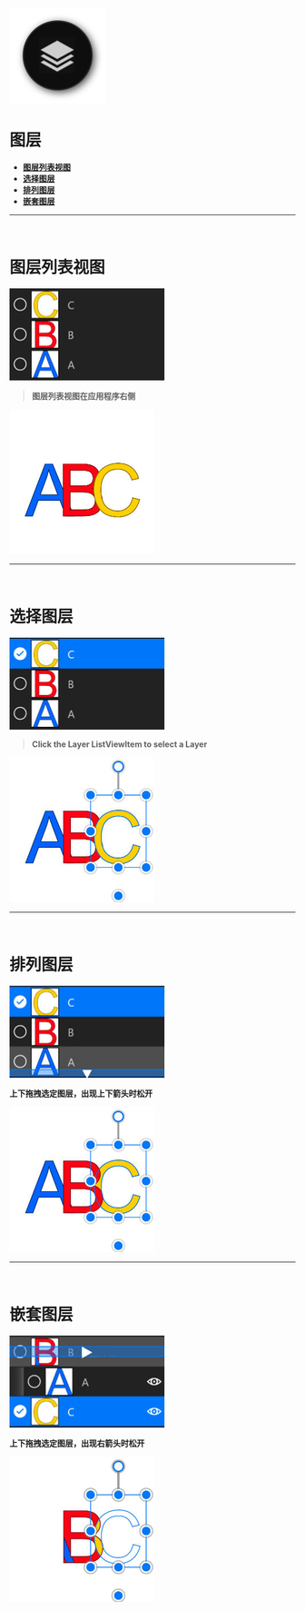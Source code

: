 ![Image](Images/AdvancedAction_LayerPanel.png)
# **图层**
- [**图层列表视图**](#图层列表视图) 
- [**选择图层**](#选择图层) 
- [**排列图层**](#排列图层)
- [**嵌套图层**](#嵌套图层)


---
<br/>

# **图层列表视图**
![Image](Images/AdvancedAction_LayerPanel_ListView.jpg)

> **图层列表视图在应用程序右侧**

![Image](Images/AdvancedAction_LayerPanel_ListView_Second.jpg)


---
<br/>

# **选择图层**
![Image](Images/AdvancedAction_LayerPanel_Select.jpg)

> **Click the Layer ListViewItem to select a Layer**

![Image](Images/AdvancedAction_LayerPanel_Select_Second.jpg)


---
<br/>

# **排列图层**
![Image](Images/AdvancedAction_LayerPanel_Arrange.jpg)

**上下拖拽选定图层，出现上下箭头时松开**

![Image](Images/AdvancedAction_LayerPanel_Arrange_Second.jpg)


---
<br/>

# **嵌套图层**
![Image](Images/AdvancedAction_LayerPanel_Neste.jpg)

**上下拖拽选定图层，出现右箭头时松开**

![Image](Images/AdvancedAction_LayerPanel_Neste_Second.jpg)